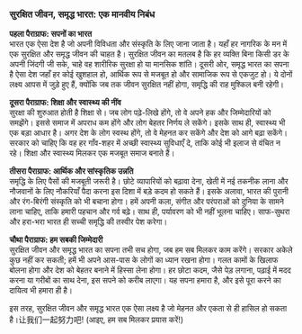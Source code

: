 ### सुरक्षित जीवन, समृद्ध भारत: एक मानवीय निबंध

**पहला पैराग्राफ: सपनों का भारत**  
भारत एक ऐसा देश है जो अपनी विविधता और संस्कृति के लिए जाना जाता है। यहाँ हर नागरिक के मन में एक सुरक्षित और समृद्ध जीवन की चाहत है। सुरक्षित जीवन का मतलब है कि हर व्यक्ति बिना किसी डर के अपनी जिंदगी जी सके, चाहे वह शारीरिक सुरक्षा हो या मानसिक शांति। दूसरी ओर, समृद्ध भारत का सपना है ऐसा देश जहाँ हर कोई खुशहाल हो, आर्थिक रूप से मजबूत हो और सामाजिक रूप से एकजुट हो। ये दोनों लक्ष्य आपस में जुड़े हुए हैं, क्योंकि जब तक जीवन सुरक्षित नहीं होगा, समृद्धि की राह मुश्किल बनी रहेगी।

**दूसरा पैराग्राफ: शिक्षा और स्वास्थ्य की नींव**  
सुरक्षा की शुरुआत होती है शिक्षा से। जब लोग पढ़े-लिखे होंगे, तो वे अपने हक और जिम्मेदारियों को समझेंगे। इससे समाज में अपराध कम होंगे और लोग बेहतर निर्णय ले सकेंगे। इसके साथ ही, स्वास्थ्य भी एक बड़ा आधार है। अगर देश के लोग स्वस्थ होंगे, तो वे मेहनत कर सकेंगे और देश को आगे बढ़ा सकेंगे। सरकार को चाहिए कि वह हर गाँव-शहर में अच्छी स्वास्थ्य सुविधाएँ दे, ताकि कोई भी इलाज से वंचित न रहे। शिक्षा और स्वास्थ्य मिलकर एक मजबूत समाज बनाते हैं।

**तीसरा पैराग्राफ: आर्थिक और सांस्कृतिक उन्नति**  
समृद्धि के लिए पैसों की मजबूती जरूरी है। छोटे व्यापारियों को बढ़ावा देना, खेती में नई तकनीक लाना और नौजवानों के लिए नौकरियाँ पैदा करना इस दिशा में बड़े कदम हो सकते हैं। इसके अलावा, भारत की पुरानी और रंग-बिरंगी संस्कृति को भी बचाना होगा। हमें अपनी कला, संगीत और परंपराओं को दुनिया के सामने लाना चाहिए, ताकि हमारी पहचान और गर्व बढ़े। साथ ही, पर्यावरण को भी नहीं भूलना चाहिए। साफ-सुथरा और हरा-भरा भारत ही सच्ची समृद्धि की तस्वीर पेश करेगा।

**चौथा पैराग्राफ: हम सबकी जिम्मेदारी**  
सुरक्षित जीवन और समृद्ध भारत का सपना तभी सच होगा, जब हम सब मिलकर काम करेंगे। सरकार अकेले कुछ नहीं कर सकती; हमें भी अपने आस-पास के लोगों का ध्यान रखना होगा। गलत कामों के खिलाफ बोलना होगा और देश को बेहतर बनाने में हिस्सा लेना होगा। हर छोटा कदम, जैसे पेड़ लगाना, पढ़ाई में मदद करना या गरीबों का साथ देना, इस सपने को करीब लाएगा। यह सपना हमारा है, और इसे पूरा करने का दायित्व भी हमारा ही है।

इस तरह, सुरक्षित जीवन और समृद्ध भारत एक ऐसा लक्ष्य है जो मेहनत और एकता से ही हासिल हो सकता है।让我们一起努力吧! (आइए, हम सब मिलकर प्रयास करें!)
